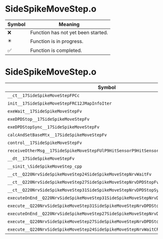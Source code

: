 # SideSpikeMoveStep.o
| Symbol | Meaning 
| ------------- | ------------- 
| :x: | Function has not yet been started. 
| :eight_pointed_black_star: | Function is in progress. 
| :white_check_mark: | Function is completed. 


# SideSpikeMoveStep.o
| Symbol | Decompiled? |
| ------------- | ------------- |
| `__ct__17SideSpikeMoveStepFPCc` | :x: |
| `init__17SideSpikeMoveStepFRC12JMapInfoIter` | :x: |
| `exeWait__17SideSpikeMoveStepFv` | :x: |
| `exeDPDStop__17SideSpikeMoveStepFv` | :x: |
| `exeDPDStopSync__17SideSpikeMoveStepFv` | :x: |
| `calcAndSetBaseMtx__17SideSpikeMoveStepFv` | :x: |
| `control__17SideSpikeMoveStepFv` | :x: |
| `receiveOtherMsg__17SideSpikeMoveStepFUlP9HitSensorP9HitSensor` | :x: |
| `__dt__17SideSpikeMoveStepFv` | :x: |
| `__sinit_\SideSpikeMoveStep_cpp` | :x: |
| `__ct__Q220NrvSideSpikeMoveStep24SideSpikeMoveStepNrvWaitFv` | :x: |
| `__ct__Q220NrvSideSpikeMoveStep27SideSpikeMoveStepNrvDPDStopFv` | :x: |
| `__ct__Q220NrvSideSpikeMoveStep31SideSpikeMoveStepNrvDPDStopSyncFv` | :x: |
| `executeOnEnd__Q220NrvSideSpikeMoveStep31SideSpikeMoveStepNrvDPDStopSyncCFP5Spine` | :x: |
| `execute__Q220NrvSideSpikeMoveStep31SideSpikeMoveStepNrvDPDStopSyncCFP5Spine` | :x: |
| `executeOnEnd__Q220NrvSideSpikeMoveStep27SideSpikeMoveStepNrvDPDStopCFP5Spine` | :x: |
| `execute__Q220NrvSideSpikeMoveStep27SideSpikeMoveStepNrvDPDStopCFP5Spine` | :x: |
| `execute__Q220NrvSideSpikeMoveStep24SideSpikeMoveStepNrvWaitCFP5Spine` | :x: |
